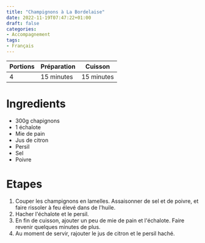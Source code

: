 ```yaml
---
title: "Champignons à La Bordelaise"
date: 2022-11-19T07:47:22+01:00
draft: false
categories:
- Accompagnement
tags:
- Français
---
```


| Portions | Préparation | Cuisson    |
|----------|-------------|------------|
| 4        | 15 minutes  | 15 minutes |

# Ingredients

- 300g chapignons
- 1 échalote
- Mie de pain
- Jus de citron
- Persil
- Sel
- Poivre

# Etapes

1) Couper les champignons en lamelles. Assaisonner de sel et de poivre, et faire rissoler à feu élevé dans de l'huile.
2) Hacher l'échalote et le persil.
3) En fin de cuisson, ajouter un peu de mie de pain et l'échalote. Faire revenir quelques minutes de plus.
4) Au moment de servir, rajouter le jus de citron et le persil haché.
